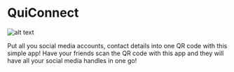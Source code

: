 # QuiConnect

![alt text](https://drive.google.com/file/d/16UfqyFI0jzPGkVWWqJlpb7G02yQW6mKp)

Put all you social media accounts, contact details into one QR code with this simple app!
Have your friends scan the QR code with this app and they will have all your social media handles in one go!

